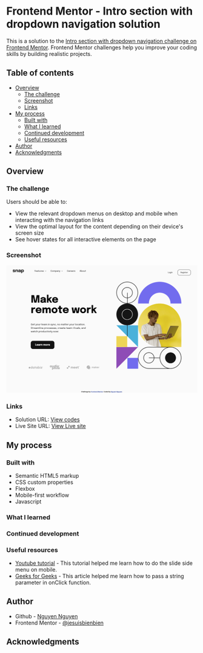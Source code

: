 # Frontend Mentor - Intro section with dropdown navigation solution

This is a solution to the [Intro section with dropdown navigation challenge on Frontend Mentor](https://www.frontendmentor.io/challenges/intro-section-with-dropdown-navigation-ryaPetHE5). Frontend Mentor challenges help you improve your coding skills by building realistic projects.

## Table of contents

- [Overview](#overview)
  - [The challenge](#the-challenge)
  - [Screenshot](#screenshot)
  - [Links](#links)
- [My process](#my-process)
  - [Built with](#built-with)
  - [What I learned](#what-i-learned)
  - [Continued development](#continued-development)
  - [Useful resources](#useful-resources)
- [Author](#author)
- [Acknowledgments](#acknowledgments)

## Overview

### The challenge

Users should be able to:

- View the relevant dropdown menus on desktop and mobile when interacting with the navigation links
- View the optimal layout for the content depending on their device's screen size
- See hover states for all interactive elements on the page

### Screenshot

![screenshot](images/screenshot.png)

### Links

- Solution URL: [View codes](https://github.com/jesuisbienbien/intro-section-with-dropdown-navigation-main)
- Live Site URL: [View Live site](https://jesuisbienbien.github.io/intro-section-with-dropdown-navigation-main/)

## My process

### Built with

- Semantic HTML5 markup
- CSS custom properties
- Flexbox
- Mobile-first workflow
- Javascript

### What I learned

### Continued development

### Useful resources

- [Youtube tutorial](https://www.youtube.com/watch?v=wpGNFGqNfdU) - This tutorial helped me learn how to do the slide side menu on mobile.
- [Geeks for Geeks](https://www.geeksforgeeks.org/javascript-pass-string-parameter-in-onclick-function/) - This article helped me learn how to pass a string parameter in onClick function.

## Author

- Github - [Nguyen Nguyen](https://github.com/jesuisbienbien)
- Frontend Mentor - [@jesuisbienbien](https://www.frontendmentor.io/profile/jesuisbienbien)

## Acknowledgments
